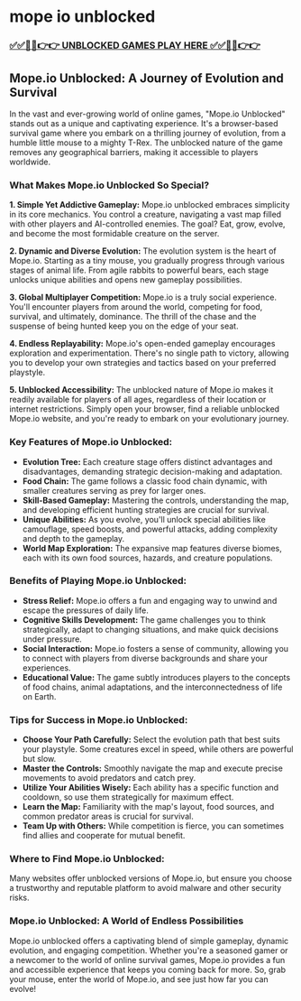 # mope io unblocked

### [✅✅🔴🔴👉👉 UNBLOCKED GAMES PLAY HERE ✅✅🔴🔴👉👉](https://topstoryindia.com)

## Mope.io Unblocked: A Journey of Evolution and Survival

In the vast and ever-growing world of online games, "Mope.io Unblocked" stands out as a unique and captivating experience. It's a browser-based survival game where you embark on a thrilling journey of evolution, from a humble little mouse to a mighty T-Rex. The unblocked nature of the game removes any geographical barriers, making it accessible to players worldwide. 

### What Makes Mope.io Unblocked So Special?

**1. Simple Yet Addictive Gameplay:** Mope.io unblocked embraces simplicity in its core mechanics. You control a creature, navigating a vast map filled with other players and AI-controlled enemies. The goal? Eat, grow, evolve, and become the most formidable creature on the server.

**2. Dynamic and Diverse Evolution:**  The evolution system is the heart of Mope.io. Starting as a tiny mouse, you gradually progress through various stages of animal life. From agile rabbits to powerful bears, each stage unlocks unique abilities and opens new gameplay possibilities.

**3. Global Multiplayer Competition:** Mope.io is a truly social experience. You'll encounter players from around the world, competing for food, survival, and ultimately, dominance. The thrill of the chase and the suspense of being hunted keep you on the edge of your seat.

**4. Endless Replayability:** Mope.io's open-ended gameplay encourages exploration and experimentation. There's no single path to victory, allowing you to develop your own strategies and tactics based on your preferred playstyle.

**5. Unblocked Accessibility:** The unblocked nature of Mope.io makes it readily available for players of all ages, regardless of their location or internet restrictions. Simply open your browser, find a reliable unblocked Mope.io website, and you're ready to embark on your evolutionary journey.

### Key Features of Mope.io Unblocked:

* **Evolution Tree:** Each creature stage offers distinct advantages and disadvantages, demanding strategic decision-making and adaptation.
* **Food Chain:**  The game follows a classic food chain dynamic, with smaller creatures serving as prey for larger ones.
* **Skill-Based Gameplay:** Mastering the controls, understanding the map, and developing efficient hunting strategies are crucial for survival.
* **Unique Abilities:**  As you evolve, you'll unlock special abilities like camouflage, speed boosts, and powerful attacks, adding complexity and depth to the gameplay.
* **World Map Exploration:** The expansive map features diverse biomes, each with its own food sources, hazards, and creature populations.

### Benefits of Playing Mope.io Unblocked:

* **Stress Relief:** Mope.io offers a fun and engaging way to unwind and escape the pressures of daily life.
* **Cognitive Skills Development:**  The game challenges you to think strategically, adapt to changing situations, and make quick decisions under pressure.
* **Social Interaction:**  Mope.io fosters a sense of community, allowing you to connect with players from diverse backgrounds and share your experiences.
* **Educational Value:** The game subtly introduces players to the concepts of food chains, animal adaptations, and the interconnectedness of life on Earth.

### Tips for Success in Mope.io Unblocked:

* **Choose Your Path Carefully:** Select the evolution path that best suits your playstyle. Some creatures excel in speed, while others are powerful but slow.
* **Master the Controls:**  Smoothly navigate the map and execute precise movements to avoid predators and catch prey.
* **Utilize Your Abilities Wisely:**  Each ability has a specific function and cooldown, so use them strategically for maximum effect.
* **Learn the Map:**  Familiarity with the map's layout, food sources, and common predator areas is crucial for survival.
* **Team Up with Others:**  While competition is fierce, you can sometimes find allies and cooperate for mutual benefit.

### Where to Find Mope.io Unblocked:

Many websites offer unblocked versions of Mope.io, but ensure you choose a trustworthy and reputable platform to avoid malware and other security risks.  

### Mope.io Unblocked: A World of Endless Possibilities

Mope.io unblocked offers a captivating blend of simple gameplay, dynamic evolution, and engaging competition. Whether you're a seasoned gamer or a newcomer to the world of online survival games, Mope.io provides a fun and accessible experience that keeps you coming back for more. So, grab your mouse, enter the world of Mope.io, and see just how far you can evolve!